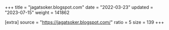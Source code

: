 +++
title = "jagatsoker.blogspot.com"
date = "2022-03-23"
updated = "2023-07-15"
weight = 141862

[extra]
source = "https://jagatsoker.blogspot.com/"
ratio = 5
size = 139
+++
